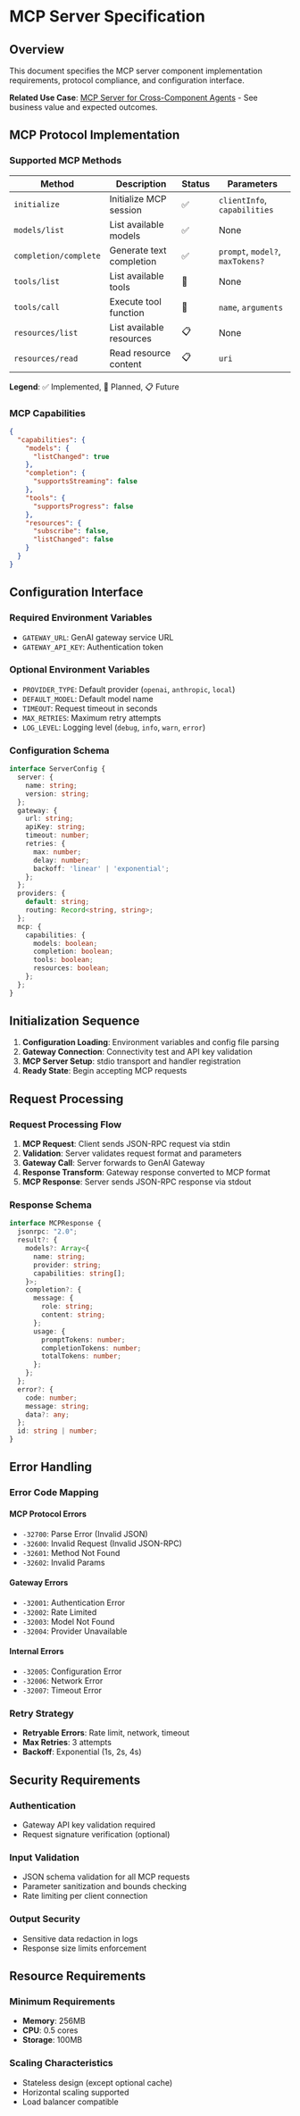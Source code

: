 # MCP Server Specification

## Overview

This document specifies the MCP server component implementation requirements, protocol compliance, and configuration interface.

**Related Use Case**: [MCP Server for Cross-Component Agents](../use-cases/mcp-server.md) - See business value and expected outcomes.

## MCP Protocol Implementation

### Supported MCP Methods

| Method | Description | Status | Parameters |
|--------|-------------|--------|------------|
| `initialize` | Initialize MCP session | ✅ | `clientInfo`, `capabilities` |
| `models/list` | List available models | ✅ | None |
| `completion/complete` | Generate text completion | ✅ | `prompt`, `model?`, `maxTokens?` |
| `tools/list` | List available tools | 🔄 | None |
| `tools/call` | Execute tool function | 🔄 | `name`, `arguments` |
| `resources/list` | List available resources | 📋 | None |
| `resources/read` | Read resource content | 📋 | `uri` |

**Legend**: ✅ Implemented, 🔄 Planned, 📋 Future

### MCP Capabilities

```json
{
  "capabilities": {
    "models": {
      "listChanged": true
    },
    "completion": {
      "supportsStreaming": false
    },
    "tools": {
      "supportsProgress": false
    },
    "resources": {
      "subscribe": false,
      "listChanged": false
    }
  }
}
```

## Configuration Interface

### Required Environment Variables
- `GATEWAY_URL`: GenAI gateway service URL
- `GATEWAY_API_KEY`: Authentication token

### Optional Environment Variables
- `PROVIDER_TYPE`: Default provider (`openai`, `anthropic`, `local`)
- `DEFAULT_MODEL`: Default model name
- `TIMEOUT`: Request timeout in seconds
- `MAX_RETRIES`: Maximum retry attempts
- `LOG_LEVEL`: Logging level (`debug`, `info`, `warn`, `error`)

### Configuration Schema

```typescript
interface ServerConfig {
  server: {
    name: string;
    version: string;
  };
  gateway: {
    url: string;
    apiKey: string;
    timeout: number;
    retries: {
      max: number;
      delay: number;
      backoff: 'linear' | 'exponential';
    };
  };
  providers: {
    default: string;
    routing: Record<string, string>;
  };
  mcp: {
    capabilities: {
      models: boolean;
      completion: boolean;
      tools: boolean;
      resources: boolean;
    };
  };
}
```

## Initialization Sequence

1. **Configuration Loading**: Environment variables and config file parsing
2. **Gateway Connection**: Connectivity test and API key validation  
3. **MCP Server Setup**: stdio transport and handler registration
4. **Ready State**: Begin accepting MCP requests

## Request Processing

### Request Processing Flow

1. **MCP Request**: Client sends JSON-RPC request via stdin
2. **Validation**: Server validates request format and parameters
3. **Gateway Call**: Server forwards to GenAI Gateway
4. **Response Transform**: Gateway response converted to MCP format
5. **MCP Response**: Server sends JSON-RPC response via stdout

### Response Schema

```typescript
interface MCPResponse {
  jsonrpc: "2.0";
  result?: {
    models?: Array<{
      name: string;
      provider: string;
      capabilities: string[];
    }>;
    completion?: {
      message: {
        role: string;
        content: string;
      };
      usage: {
        promptTokens: number;
        completionTokens: number;
        totalTokens: number;
      };
    };
  };
  error?: {
    code: number;
    message: string;
    data?: any;
  };
  id: string | number;
}
```

## Error Handling

### Error Code Mapping

#### MCP Protocol Errors
- `-32700`: Parse Error (Invalid JSON)
- `-32600`: Invalid Request (Invalid JSON-RPC)
- `-32601`: Method Not Found
- `-32602`: Invalid Params

#### Gateway Errors  
- `-32001`: Authentication Error
- `-32002`: Rate Limited
- `-32003`: Model Not Found
- `-32004`: Provider Unavailable

#### Internal Errors
- `-32005`: Configuration Error
- `-32006`: Network Error
- `-32007`: Timeout Error

### Retry Strategy
- **Retryable Errors**: Rate limit, network, timeout
- **Max Retries**: 3 attempts
- **Backoff**: Exponential (1s, 2s, 4s)

## Security Requirements

### Authentication
- Gateway API key validation required
- Request signature verification (optional)

### Input Validation  
- JSON schema validation for all MCP requests
- Parameter sanitization and bounds checking
- Rate limiting per client connection

### Output Security
- Sensitive data redaction in logs
- Response size limits enforcement

## Resource Requirements

### Minimum Requirements
- **Memory**: 256MB
- **CPU**: 0.5 cores  
- **Storage**: 100MB

### Scaling Characteristics
- Stateless design (except optional cache)
- Horizontal scaling supported
- Load balancer compatible
